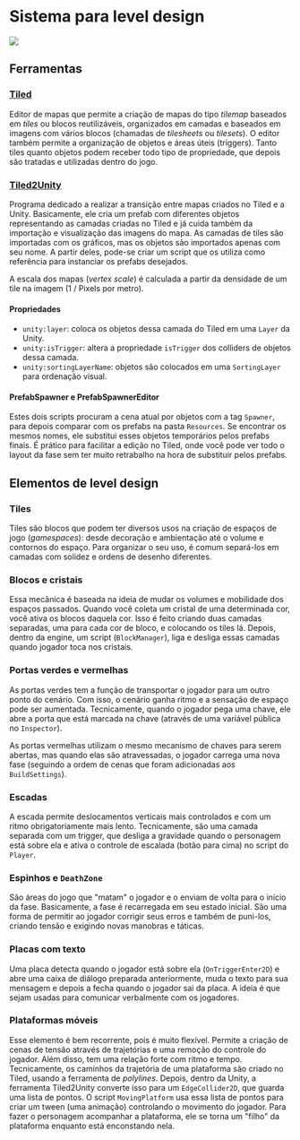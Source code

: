# Sistema para level design

![](http://i.giphy.com/26FxCd1xmbA8z6OIg.gif)

## Ferramentas

### [Tiled](http://www.mapeditor.org/)

Editor de mapas que permite a criação de mapas do tipo *tilemap* baseados em *tiles* ou blocos reutilizáveis, organizados em camadas e baseados em imagens com vários blocos (chamadas de *tilesheets* ou *tilesets*). O editor também permite a organização de objetos e áreas úteis (triggers). Tanto tiles quanto objetos podem receber todo tipo de propriedade, que depois são tratadas e utilizadas dentro do jogo.

### [Tiled2Unity](http://www.seanba.com/tiled2unity)

Programa dedicado a realizar a transição entre mapas criados no Tiled e a Unity. Basicamente, ele cria um prefab com diferentes objetos representando as camadas criadas no Tiled e já cuida também da importação e visualização das imagens do mapa. As camadas de tiles são importadas com os gráficos, mas os objetos são importados apenas com seu nome. A partir deles, pode-se criar um script que os utiliza como referência para instanciar os prefabs desejados.

A escala dos mapas (*vertex scale*) é calculada a partir da densidade de um tile na imagem (1 / Pixels por metro).

#### Propriedades

- `unity:layer`: coloca os objetos dessa camada do Tiled em uma `Layer` da Unity.
- `unity:isTrigger`: altera a propriedade `isTrigger` dos colliders de objetos dessa camada.
- `unity:sortingLayerName`: objetos são colocados em uma `SortingLayer` para ordenação visual.

#### PrefabSpawner e PrefabSpawnerEditor

Estes dois scripts procuram a cena atual por objetos com a tag `Spawner`, para depois comparar com os prefabs na pasta `Resources`. Se encontrar os mesmos nomes, ele substitui esses objetos temporários pelos prefabs finais. É prático para facilitar a edição no Tiled, onde você pode ver todo o layout da fase sem ter muito retrabalho na hora de substituir pelos prefabs.

## Elementos de level design

### Tiles

Tiles são blocos que podem ter diversos usos na criação de espaços de jogo (*gamespaces*): desde decoração e ambientação até o volume e contornos do espaço. Para organizar o seu uso, é comum separá-los em camadas com solidez e ordens de desenho diferentes.

### Blocos e cristais

Essa mecânica é baseada na ideia de mudar os volumes e mobilidade dos espaços passados. Quando você coleta um cristal de uma determinada cor, você ativa os blocos daquela cor. Isso é feito criando duas camadas separadas, uma para cada cor de bloco, e colocando os tiles lá. Depois, dentro da engine, um script (`BlockManager`), liga e desliga essas camadas quando jogador toca nos cristais.

### Portas verdes e vermelhas

As portas verdes tem a função de transportar o jogador para um outro ponto do cenário. Com isso, o cenário ganha ritmo e a sensação de espaço pode ser aumentada. Tecnicamente, quando o jogador pega uma chave, ele abre a porta que está marcada na chave (através de uma variável pública no `Inspector`). 

As portas vermelhas utilizam o mesmo mecanismo de chaves para serem abertas, mas quando elas são atravessadas, o jogador carrega uma nova fase (seguindo a ordem de cenas que foram adicionadas aos `BuildSettings`).

### Escadas

A escada permite deslocamentos verticais mais controlados e com um ritmo obrigatoriamente mais lento. Tecnicamente, são uma camada separada com um trigger, que desliga a gravidade quando o personagem está sobre ela e ativa o controle de escalada (botão para cima) no script do `Player`.

### Espinhos e `DeathZone`

São áreas do jogo que "matam" o jogador e o enviam de volta para o início da fase. Basicamente, a fase é recarregada em seu estado inicial. São uma forma de permitir ao jogador corrigir seus erros e também de puni-los, criando tensão e exigindo novas manobras e táticas.

### Placas com texto

Uma placa detecta quando o jogador está sobre ela (`OnTriggerEnter2D`) e abre uma caixa de diálogo preparada anteriormente, muda o texto para sua mensagem e depois a fecha quando o jogador sai da placa. A ideia é que sejam usadas para comunicar verbalmente com os jogadores.

### Plataformas móveis

Esse elemento é bem recorrente, pois é muito flexível. Permite a criação de cenas de tensão através de trajetórias e uma remoção do controle do jogador. Além disso, tem uma relação forte com ritmo e tempo. Tecnicamente, os caminhos da trajetória de uma plataforma são criado no Tiled, usando a ferramenta de *polylines*. Depois, dentro da Unity, a ferramenta Tiled2Unity converte isso para um `EdgeCollider2D`, que guarda uma lista de pontos. O script `MovingPlatform` usa essa lista de pontos para criar um tween (uma animação) controlando o movimento do jogador. Para fazer o personagem acompanhar a plataforma, ele se torna um "filho" da plataforma enquanto está enconstando nela.
